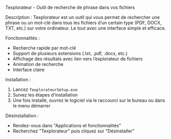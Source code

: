 Texplorateur - Outil de recherche de phrase dans vos fichiers

Description :
Texplorateur est un outil qui vous permet de rechercher une phrase ou un mot-clé dans tous les fichiers d’un certain type (PDF, DOCX, TXT, etc.) sur votre ordinateur. Le tout avec une interface simple et efficace.

Fonctionnalités :
- Recherche rapide par mot-clé
- Support de plusieurs extensions (.txt, .pdf, .docx, etc.)
- Affichage des résultats avec lien vers l’explorateur de fichiers
- Animation de recherche
- Interface claire

Installation :
1. Lancez `TexplorateurSetup.exe`
2. Suivez les étapes d’installation
3. Une fois installé, ouvrez le logiciel via le raccourci sur le bureau ou dans le menu démarrer

Désinstallation :
- Rendez-vous dans "Applications et fonctionnalités"
- Recherchez "Texplorateur" puis cliquez sur "Désinstaller"
